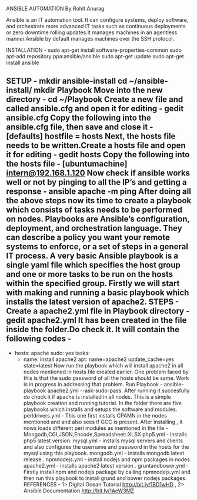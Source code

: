  ANSIBLE AUTOMATION By Rohit Anurag


Ansible is an IT automation tool. It can configure systems, deploy software, and orchestrate more advanced IT tasks such as continuous deployments or zero downtime rolling updates.It manages machines in an agentless manner.Ansible by default manages machines over the SSH protocol.

INSTALLATION  -
sudo apt-get install software-properties-common
sudo apt-add repository ppa:ansible/ansible
sudo apt-get update
sudo apt-get install ansible


SETUP -
mkdir ansible-install
cd ~/ansible-install/
mkdir Playbook
Move into the new directory  - cd ~/Playbook
Create a new file and called ansible.cfg  and open it for editing - gedit ansible.cfg
Copy the following into the ansible.cfg file, then save and close it - [defaults]
hostfile = hosts
Next, the hosts file needs to be written.Create a hosts file and open it for editing - gedit hosts 
Copy the following into the hosts file - [ubuntumachine] intern@192.168.1.120
Now check if ansible works well or not by pinging to all the IP’s and getting a response - ansible apache -m ping
After doing all the above steps now its time to create a playbook which consists of tasks needs to be performed on nodes.
Playbooks are Ansible’s configuration, deployment, and orchestration language. They can describe a policy you want your remote systems to enforce, or a set of steps in a general IT process.
A very basic Ansible playbook is a single yaml file which specifies the host group and one or more tasks to be run on the hosts within the specified group.
Firstly we will start with making and running a basic playbook which installs the latest version of apache2.
STEPS -
Create a apache2.yml file in Playbook directory - gedit apache2.yml
It has been created in the file inside the folder.Do check it.
It will contain  the following codes - 
---
- hosts: apache
  sudo: yes
  tasks:
    - name: install apache2
      apt: name=apache2 update_cache=yes state=latest
Now run the playbook which will install apache2 in all nodes mentioned in hosts file created earlier.
One problem faced by this is that the sudo password of all the hosts should be same. Work is in progress in addressing that problem.
Run Playbook - ansible-playbook apache2.yml --ask-sudo-pass.
After running it succesfully do check it if apache is installed in all nodes.
This is a simple playbook creation and running tutorial.
In the folder there are five playbooks which installs and setups the software and modules.
perldrivers.yml - This one first installs CPAMN in the nodes mentioned and and also sees if GCC is present. After installing , it nows loads 	different perl modules as mentioned in the file - Mongodb,CGI,JSON,Encode,Spreadsheet::XLSX
php5.yml -  installs php5 latest version.
mysql.yml - installs mysql servers and clients and also configures the username and password in the hosts for the mysql using this playbook.
mongodb.yml - installs mongodb latest release .
npmnodejs.yml - install nodejs and npm packages in nodes.
apache2.yml - installs apache2 latest version .
gruntandbower.yml - Firstly install npm and nodejs package by calling npmnodejs.yml and then run this playbook to install grund and bower nodejs packages.
REFERENCES -   1> Digital Ocean Tutorial http://bit.ly/1BD1wHD ,
                        2> Ansible Documentation    http://bit.ly/1AeW3MZ
